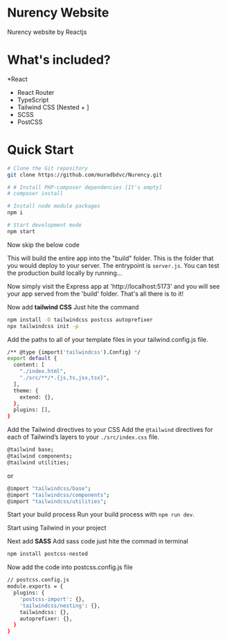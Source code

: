 # Nurency Website

Nurency website by Reactjs

# What's included?

  *React
  * React Router
  * TypeScript
  * Tailwind CSS [Nested + ]
  * SCSS
  * PostCSS

# Quick Start

```bash
# Clone the Git repository
git clone https://github.com/muradbdvc/Nurency.git

# # Install PHP-composer dependencies [It's empty]
# composer install

# Install node module packages
npm i

# Start development mode
npm start

```

Now skip the below code
<!-- ### Build React App -->

<!-- ```bash
npm build
``` -->

This will build the entire app into the "build" folder. This is the folder that you would deploy to your server. The entrypoint is `server.js`. You can test the production build locally by running...

<!-- ```bash
npm start
``` -->

Now simply visit the Express app at 'http://localhost:5173' and you will see your app served from the 'build' folder. That's all there is to it!

Now add <b> tailwind CSS</b>
Just hite the command 

```bash
npm install -D tailwindcss postcss autoprefixer
npx tailwindcss init -p
```

Add the paths to all of your template files in your tailwind.config.js file.

```bash
/** @type {import('tailwindcss').Config} */
export default {
  content: [
    "./index.html",
    "./src/**/*.{js,ts,jsx,tsx}",
  ],
  theme: {
    extend: {},
  },
  plugins: [],
}
```

Add the Tailwind directives to your CSS
Add the `@tailwind` directives for each of Tailwind’s layers to your `./src/index.css` file.
```bash
@tailwind base;
@tailwind components;
@tailwind utilities;
```
or
```bash
@import "tailwindcss/base";
@import "tailwindcss/components";
@import "tailwindcss/utilities";
```

Start your build process
Run your build process with `npm run dev`.

Start using Tailwind in your project

Next add <b>SASS</b>
Add sass code just hite the commad in terminal

```bash 
npm install postcss-nested
```

Now add the code into postcss.config.js file
```bash
// postcss.config.js
module.exports = {
  plugins: {
    'postcss-import': {},
    'tailwindcss/nesting': {},
    tailwindcss: {},
    autoprefixer: {},
  }
}
```